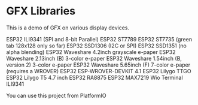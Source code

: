 # GFX Libraries

This is a demo of GFX on various display devices.

ESP32 ILI9341 (SPI and 8-bit Parallel)
ESP32 ST7789
ESP32 ST7735 (green tab 128x128 only so far)
ESP32 SSD1306 (I2C or SPI)
ESP32 SSD1351 (no alpha blending)
ESP32 Waveshare 4.2inch grayscale e-paper
ESP32 Waveshare 2.13inch (B) 3-color e-paper
ESP32 Waveshare 1.54inch (B, version 2) 3-color e-paper
ESP32 Waveshare 5.65inch (F) 7-color e-paper (requires a WROVER)
ESP32 ESP-WROVER-DEVKIT 4.1
ESP32 Lilygo TTGO
ESP32 Lilygo T5 4.7 inch
ESP32 RA8875
ESP32 MAX7219
Wio Terminal ILI9341

You can use this project from PlatformIO
